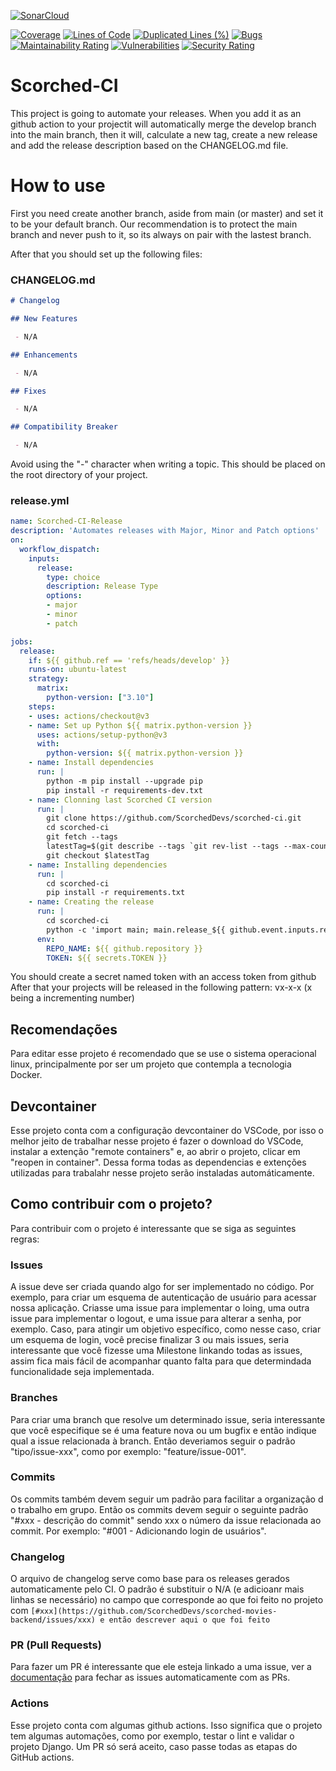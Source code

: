 [![SonarCloud](https://sonarcloud.io/images/project_badges/sonarcloud-black.svg)](https://sonarcloud.io/summary/new_code?id=ScorchedDevs_scorched-ci)

[![Coverage](https://sonarcloud.io/api/project_badges/measure?project=ScorchedDevs_scorched-ci&metric=coverage)](https://sonarcloud.io/summary/new_code?id=ScorchedDevs_scorched-ci) 
[![Lines of Code](https://sonarcloud.io/api/project_badges/measure?project=ScorchedDevs_scorched-ci&metric=ncloc)](https://sonarcloud.io/summary/new_code?id=ScorchedDevs_scorched-ci)
[![Duplicated Lines (%)](https://sonarcloud.io/api/project_badges/measure?project=ScorchedDevs_scorched-ci&metric=duplicated_lines_density)](https://sonarcloud.io/summary/new_code?id=ScorchedDevs_scorched-ci)
[![Bugs](https://sonarcloud.io/api/project_badges/measure?project=ScorchedDevs_scorched-ci&metric=bugs)](https://sonarcloud.io/summary/new_code?id=ScorchedDevs_scorched-ci)
[![Maintainability Rating](https://sonarcloud.io/api/project_badges/measure?project=ScorchedDevs_scorched-ci&metric=sqale_rating)](https://sonarcloud.io/summary/new_code?id=ScorchedDevs_scorched-ci)
[![Vulnerabilities](https://sonarcloud.io/api/project_badges/measure?project=ScorchedDevs_scorched-ci&metric=vulnerabilities)](https://sonarcloud.io/summary/new_code?id=ScorchedDevs_scorched-ci)
[![Security Rating](https://sonarcloud.io/api/project_badges/measure?project=ScorchedDevs_scorched-ci&metric=security_rating)](https://sonarcloud.io/summary/new_code?id=ScorchedDevs_scorched-ci)
# Scorched-CI
This project is going to automate your releases. When you add it as an github action to your projectit will automatically merge the develop branch into the main branch, then it will, calculate a new tag, create a new release and add the release description based on the CHANGELOG.md file.

# How to use
First you need create another branch, aside from main (or master) and set it to be your default branch. Our recommendation is to protect the main branch and never push to it, so its always on pair with the lastest branch.

After that you should set up the following files:

### CHANGELOG.md

```md
# Changelog

## New Features

 - N/A

## Enhancements

 - N/A

## Fixes

 - N/A

## Compatibility Breaker

 - N/A
```
Avoid using the "-" character when writing a topic. This should be placed on the root directory of your project.

### release.yml

```yml
name: Scorched-CI-Release
description: 'Automates releases with Major, Minor and Patch options'
on:
  workflow_dispatch:
    inputs:
      release:
        type: choice
        description: Release Type
        options: 
        - major
        - minor
        - patch

jobs:
  release:
    if: ${{ github.ref == 'refs/heads/develop' }}
    runs-on: ubuntu-latest
    strategy:
      matrix:
        python-version: ["3.10"]
    steps:
    - uses: actions/checkout@v3
    - name: Set up Python ${{ matrix.python-version }}
      uses: actions/setup-python@v3
      with:
        python-version: ${{ matrix.python-version }}
    - name: Install dependencies
      run: |
        python -m pip install --upgrade pip
        pip install -r requirements-dev.txt
    - name: Clonning last Scorched CI version
      run: |
        git clone https://github.com/ScorchedDevs/scorched-ci.git
        cd scorched-ci
        git fetch --tags
        latestTag=$(git describe --tags `git rev-list --tags --max-count=1`)
        git checkout $latestTag
    - name: Installing dependencies
      run: |
        cd scorched-ci
        pip install -r requirements.txt
    - name: Creating the release
      run: |
        cd scorched-ci
        python -c 'import main; main.release_${{ github.event.inputs.release }}()'
      env:
        REPO_NAME: ${{ github.repository }}
        TOKEN: ${{ secrets.TOKEN }}
```

You should create a secret named token with an access token from github
After that your projects will be released in the following pattern: vx-x-x (x being a incrementing number)

## Recomendações

Para editar esse projeto é recomendado que se use o sistema operacional linux, principalmente por ser um projeto que contempla a tecnologia Docker.

## Devcontainer

Esse projeto conta com a configuração devcontainer do VSCode, por isso o melhor jeito de trabalhar nesse projeto é fazer o download do VSCode, instalar a extenção  "remote containers" e, ao abrir o projeto, clicar em "reopen in container". Dessa forma todas as dependencias e extenções utilizadas para trabalahr nesse projeto serão instaladas automáticamente.

## Como contribuir com o projeto?

Para contribuir com o projeto é interessante que se siga as seguintes regras:

### Issues

A issue deve ser criada quando algo for ser implementado no código. Por exemplo, para criar um esquema de autenticação de usuário para acessar nossa aplicação. Criasse uma issue para implementar o loing, uma outra issue para implementar o logout, e uma issue para alterar a senha, por exemplo. Caso, para atingir um objetivo específico, como nesse caso, criar um esquema de login, você precise finalizar 3 ou mais issues, seria interessante que você fizesse uma Milestone linkando todas as issues, assim fica mais fácil de acompanhar quanto falta para que determindada funcionalidade seja implementada.

### Branches

Para criar uma branch que resolve um determinado issue, seria interessante que você especifique se é uma feature nova ou um bugfix e então indique qual a issue relacionada à branch. Então deveriamos seguir o padrão
"tipo/issue-xxx", como por exemplo: "feature/issue-001".

### Commits

Os commits também devem seguir um padrão para facilitar a organização d o trabalho em grupo. Então os commits devem seguir o seguinte padrão "#xxx - descrição do commit" sendo xxx o número da issue relacionada ao commit. Por exemplo: "#001 - Adicionando login de usuários".

### Changelog

O arquivo de changelog serve como base para os releases gerados automaticamente pelo CI. O padrão é substituir o N/A (e adicioanr mais linhas se necessário) no campo que corresponde ao que foi feito no projeto com `[#xxx](https://github.com/ScorchedDevs/scorched-movies-backend/issues/xxx) e então descrever aqui o que foi feito`

### PR (Pull Requests)

Para fazer um PR é interessante que ele esteja linkado a uma issue, ver a [documentação](https://docs.github.com/en/issues/tracking-your-work-with-issues/linking-a-pull-request-to-an-issue) para fechar as issues automaticamente com as PRs.

### Actions

Esse projeto conta com algumas github actions. Isso significa que o projeto tem algumas automações, como por exemplo, testar o lint e validar o projeto Django. Um PR só será aceito, caso passe todas as etapas do GitHub actions.
